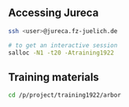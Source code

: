 
## Accessing Jureca

```bash
ssh <user>@jureca.fz-juelich.de

# to get an interactive session
salloc -N1 -t20 -Atraining1922
```

## Training materials

```bash
cd /p/project/training1922/arbor
```
